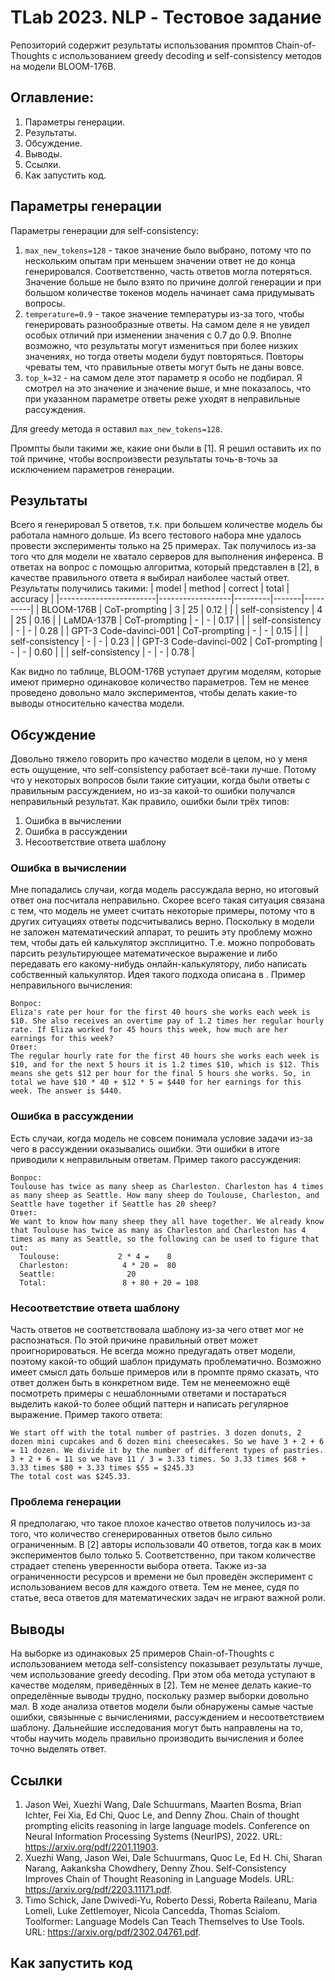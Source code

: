 # TLab 2023. NLP - Тестовое задание

Репозиторий содержит результаты использования промптов Chain-of-Thoughts с использованием greedy decoding и self-consistency методов на модели BLOOM-176B.

## Оглавление:
1. Параметры генерации.
2. Результаты.
3. Обсуждение.
4. Выводы.
5. Ссылки.
6. Как запустить код.
## Параметры генерации
Параметры генерации для self-consistency: 
1. `max_new_tokens=128` - такое значение было выбрано, потому что по нескольким опытам при меньшем значении ответ не до конца генерировался. Соответственно, часть ответов могла потеряться. Значение больше не было взято по причине долгой генерации и при большом количестве токенов модель начинает сама придумывать вопросы.
2. `temperature=0.9` - такое значение температуры из-за того, чтобы генерировать разнообразные ответы. На самом деле я не увидел особых отличий при изменении значения с 0.7 до 0.9. Вполне возможно, что результаты могут измениться при более низких значениях, но тогда ответы модели будут повторяться. Повторы чреваты тем, что правильные ответы могут быть не даны вовсе.
3. `top_k=32` - на самом деле этот параметр я особо не подбирал. Я смотрел на это значение и значение выше, и мне показалось, что при указанном параметре ответы реже уходят в неправильные рассуждения.

Для greedy метода я оставил `max_new_tokens=128`.

Промпты были такими же, какие они были в [1]. Я решил оставить их по той причине, чтобы воспроизвести результаты точь-в-точь за исключением параметров генерации. 

## Результаты
Всего я генерировал 5 ответов, т.к. при большем количестве модель бы работала намного дольше. Из всего тестового набора мне удалось провести эксперименты только на 25 примерах. Так получилось из-за того что для модели не хватало серверов для выполнения инференса. В ответах на вопрос с помощью алгоритма, который представлен в [2], в качестве правильного ответа я выбирал наиболее частый ответ. Результаты получились такими:
| model                  | method           | correct | total | accuracy |
|------------------------|------------------|---------|-------|----------|
| BLOOM-176B             | CoT-prompting    | 3       | 25    | 0.12     |
|                        | self-consistency | 4       | 25    | 0.16     |
| LaMDA-137B             | CoT-prompting    | -       | -     | 0.17     |
|                        | self-consistency | -       | -     | 0.28     |
| GPT-3 Code-davinci-001 | CoT-prompting    | -       | -     | 0.15     |
|                        | self-consistency | -       | -     | 0.23     |
| GPT-3 Code-davinci-002 | CoT-prompting    | -       | -     | 0.60     |
|                        | self-consistency | -       | -     | 0.78     |

Как видно по таблице, BLOOM-176B уступает другим моделям, которые имеют примерно одинаковое количество параметров. Тем не менее проведено довольно мало экспериментов, чтобы делать какие-то выводы относительно качества модели.

## Обсуждение
Довольно тяжело говорить про качество модели в целом, но у меня есть ощущение, что self-consistency работает всё-таки лучше. Потому что у некоторых вопросов были такие ситуации, когда были ответы с правильным рассуждением, но из-за какой-то ошибки получался неправильный результат. Как правило, ошибки были трёх типов:
1. Ошибка в вычислении
2. Ошибка в рассуждении
3. Несоответствие ответа шаблону

### Ошибка в вычислении
Мне попадались случаи, когда модель рассуждала верно, но итоговый ответ она посчитала неправильно. Скорее всего такая ситуация связана с тем, что модель не умеет считать некоторые примеры, потому что в других ситуациях ответы подсчитывались верно. Поскольку в модели не заложен математический аппарат, то решить эту проблему можно тем, чтобы дать ей калькулятор эксплицитно. Т.е. можно попробовать парсить результирующее математическое выражение и либо передавать его какому-нибудь онлайн-калькулятору, либо написать собственный калькулятор. Идея такого подхода описана в . Пример неправильного вычисления:
```
Вопрос:
Eliza's rate per hour for the first 40 hours she works each week is $10. She also receives an overtime pay of 1.2 times her regular hourly rate. If Eliza worked for 45 hours this week, how much are her earnings for this week?
Ответ:
The regular hourly rate for the first 40 hours she works each week is $10, and for the next 5 hours it is 1.2 times $10, which is $12. This means she gets $12 per hour for the final 5 hours she works. So, in total we have $10 * 40 + $12 * 5 = $440 for her earnings for this week. The answer is $440.
```

### Ошибка в рассуждении
Есть случаи, когда модель не совсем понимала условие задачи из-за чего в рассуждении оказывались ошибки. Эти ошибки в итоге приводили к неправильным ответам. Пример такого рассуждения:
```
Вопрос:
Toulouse has twice as many sheep as Charleston. Charleston has 4 times as many sheep as Seattle. How many sheep do Toulouse, Charleston, and Seattle have together if Seattle has 20 sheep?
Ответ:
We want to know how many sheep they all have together. We already know that Toulouse has twice as many as Charleston and Charleston has 4 times as many as Seattle, so the following can be used to figure that out:
  Toulouse:             2 * 4 =    8
  Charleston:            4 * 20 =  80
  Seattle:                20
  Total:                 8 + 80 + 20 = 108
```

### Несоответствие ответа шаблону
Часть ответов не соответствовала шаблону из-за чего ответ мог не распознаться. По этой причине правильный ответ может проигнорироваться. Не всегда можно предугадать ответ модели, поэтому какой-то общий шаблон придумать проблематично. Возможно имеет смысл дать больше примеров или в промпте прямо сказать, что ответ должен быть в конкретном виде. Тем не менееможно ещё посмотреть примеры с нешаблонными ответами и постараться выделить какой-то более общий паттерн и написать регулярное выражение. Пример такого ответа:
```
We start off with the total number of pastries. 3 dozen donuts, 2 dozen mini cupcakes and 6 dozen mini cheesecakes. So we have 3 + 2 + 6 = 11 dozen. We divide it by the number of different types of pastries. 3 + 2 + 6 = 11 so we have 11 / 3 = 3.33 times. So 3.33 times $68 + 3.33 times $80 + 3.33 times $55 = $245.33
The total cost was $245.33.
```

### Проблема генерации
Я предполагаю, что такое плохое качество ответов получилось из-за того, что количество сгенерированных ответов было сильно ограниченным. В [2] авторы использовали 40 ответов, тогда как в моих экспериментов было только 5. Соответственно, при таком количестве страдает степень уверенности выбора ответа. Также из-за ограниченности ресурсов и времени не был проведён эксперимент с использованием весов для каждого ответа. Тем не менее, судя по статье, веса ответов для математических задач не играют важной роли.

## Выводы
На выборке из одинаковых 25 примеров Chain-of-Thoughts с использованием метода self-consistency показывает результаты лучше, чем использование greedy decoding. При этом оба метода уступают в качестве моделям, приведённых в [2]. Тем не менее делать какие-то определённые выводы трудно, поскольку размер выборки довольно мал. В ходе анализа ответов модели были обнаружены самые частые ошибки, связынные с вычислениями, рассуждением и несоответствием шаблону. Дальнейшие исследования могут быть направлены на то, чтобы научить модель правильно производить вычисления и более точно выделять ответ.

## Ссылки
1. Jason Wei, Xuezhi Wang, Dale Schuurmans, Maarten Bosma, Brian Ichter, Fei Xia, Ed Chi, Quoc Le, and Denny Zhou. Chain of thought prompting elicits reasoning in large language models. Conference on Neural Information Processing Systems (NeurIPS), 2022. URL: https://arxiv.org/pdf/2201.11903.
2. Xuezhi Wang, Jason Wei, Dale Schuurmans, Quoc Le, Ed H. Chi, Sharan Narang, Aakanksha Chowdhery, Denny Zhou. Self-Consistency Improves Chain of Thought Reasoning in Language Models. URL: https://arxiv.org/pdf/2203.11171.pdf.
3. Timo Schick, Jane Dwivedi-Yu, Roberto Dessì, Roberta Raileanu, Maria Lomeli, Luke Zettlemoyer, Nicola Cancedda, Thomas Scialom. Toolformer: Language Models Can Teach Themselves to Use Tools. URL: https://arxiv.org/pdf/2302.04761.pdf.

## Как запустить код